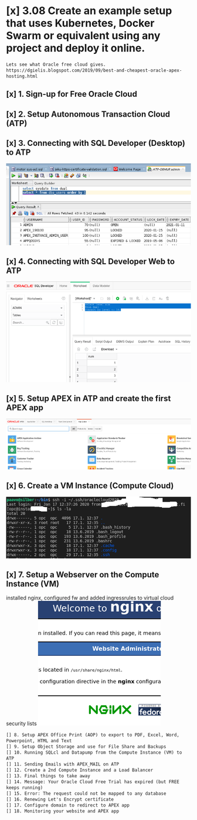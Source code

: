 # [x] 3.08 Create an example setup that uses Kubernetes, Docker Swarm or equivalent using any project and deploy it online.

    Lets see what Oracle free cloud gives.
    https://dgielis.blogspot.com/2019/09/best-and-cheapest-oracle-apex-hosting.html


## [x] 1. Sign-up for Free Oracle Cloud
## [x] 2. Setup Autonomous Transaction Cloud (ATP)
## [x] 3. Connecting with SQL Developer (Desktop) to ATP
![shot](./STEP3-Always-free-Oracle-Cloud-ATP-admin-via-desktop-SqlDeveloper.png)

## [x] 4. Connecting with SQL Developer Web to ATP
![shot](./STEP4-web-sqldeveloper-to-ATP-db.png)

## [x] 5. Setup APEX in ATP and create the first APEX app
![shot](./STEP5-apex-workspace-and-app.png)

## [x] 6. Create a VM Instance (Compute Cloud)
![shot](./STEP6-vm-instance-ssh-works.png)

## [x] 7. Setup a Webserver on the Compute Instance (VM)
installed nginx, configured fw and added ingressrules to virtual cloud security lists
![shot](./STEP7-nginx-fw-instance-ingressrules.png)

    [] 8. Setup APEX Office Print (AOP) to export to PDF, Excel, Word, Powerpoint, HTML and Text
    [] 9. Setup Object Storage and use for File Share and Backups
    [] 10. Running SQLcl and Datapump from the Compute Instance (VM) to ATP
    [] 11. Sending Emails with APEX_MAIL on ATP
    [] 12. Create a 2nd Compute Instance and a Load Balancer
    [] 13. Final things to take away
    [] 14. Message: Your Oracle Cloud Free Trial has expired (but FREE keeps running)
    [] 15. Error: The request could not be mapped to any database
    [] 16. Renewing Let's Encrypt certificate
    [] 17. Configure domain to redirect to APEX app
    [] 18. Monitoring your website and APEX app

